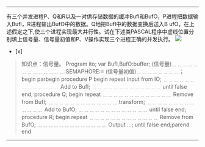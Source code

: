 ---
有三个并发进程P、Q和R以及一对供存储数据的缓冲BufI和BufO，P进程把数据输入BufI，R进程输出BufO中的数据。Q地把BufI中的数据变换后送入B
ufO，在上述假定之下,使三个进程实现最大并行性。试在下述类PASCAL程序中虚线位置分别填上信号量、信号量初值和P、V操作实现三个进程正确的并发执行。
![](files/attach/images/content/20150326/14273426168784.png)
- [x]  

> 知识点：信号量。
> Program ito; var BufI,BufO:buffer; (信号量)﹎﹎﹎﹎﹎﹎﹎﹎﹎﹎﹎﹎﹎:SEMAPHORE:=
> (信号量初值)﹎﹎﹎﹎﹎﹎﹎﹎；
> begin
> parbegin
> procedure P
> begin
> repeat
> input from IO; ﹎﹎﹎﹎﹎﹎﹎﹎﹎﹎﹎﹎﹎ Add to BufI; ﹎﹎﹎﹎﹎﹎﹎﹎﹎﹎﹎﹎﹎
> until false end; procedure Q; begin
> repeat ﹎﹎﹎﹎﹎﹎﹎﹎﹎﹎﹎﹎﹎
> Remove from BufI;
> ﹎﹎﹎﹎﹎﹎﹎﹎﹎﹎﹎﹎﹎
> transform;
> ﹎﹎﹎﹎﹎﹎﹎﹎﹎﹎﹎﹎﹎
> Add to BufO;
> ﹎﹎﹎﹎﹎﹎﹎﹎﹎﹎﹎﹎﹎ until false end;
> procedure R; begin
> repeat ﹎﹎﹎﹎﹎﹎﹎﹎﹎﹎﹎﹎﹎
> Remove from BufO;
> ﹎﹎﹎﹎﹎﹎﹎﹎﹎﹎﹎﹎﹎
> Output ...;
> until false end;parend
> end

---